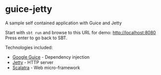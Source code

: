 guice-jetty
===========

A sample self contained application with Guice and Jetty

Start with `sbt run` and browse to this URL for demo:
[http://localhost:8080](http://localhost:8080)
Press enter to go back to SBT.

Technologies included:
- [Google Guice](https://code.google.com/p/google-guice) - Dependency injection
- [Jetty](http://eclipse.org/jetty) - HTTP server
- [Scalatra](http://www.scalatra.org/) -  Web micro-framework
